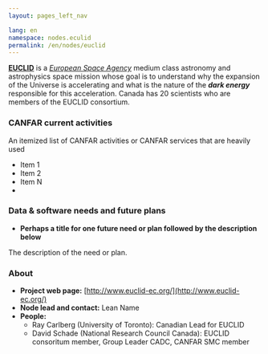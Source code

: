```yaml
---
layout: pages_left_nav

lang: en
namespace: nodes.eculid
permalink: /en/nodes/euclid
---
```


<!-- Content start -->


[**EUCLID**](http://www.euclid-ec.org/) is a [_European Space Agency_](http://www.esa.int/ESA) medium class astronomy and astrophysics space mission whose goal is to understand why the expansion of the Universe is accelerating and what is the nature of the _**dark energy**_ responsible for this acceleration. Canada has 20 scientists who are members of the EUCLID consortium.



### CANFAR current activities

An itemized list of CANFAR activities or  CANFAR services that are heavily used


* Item 1
* Item 2
* Item N
*

### Data & software needs and future plans

* **Perhaps a title for one future need or plan followed by the description below**

The description of the need or plan.

### About

* **Project web page:** [http://www.euclid-ec.org/](http://www.euclid-ec.org/)
* **Node lead and contact:** Lean Name
* **People:**
  * Ray Carlberg (University of Toronto): Canadian Lead for EUCLID
  * David Schade (National Research Council Canada): EUCLID consoritum member, Group Leader CADC, CANFAR SMC member





<!-- Content end -->

